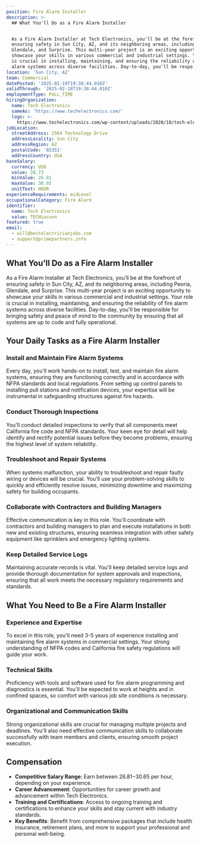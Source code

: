 ```yaml
---
position: Fire Alarm Installer
description: >-
  ## What You'll Do as a Fire Alarm Installer


  As a Fire Alarm Installer at Tech Electronics, you'll be at the forefront of
  ensuring safety in Sun City, AZ, and its neighboring areas, including Peoria,
  Glendale, and Surprise. This multi-year project is an exciting opportunity to
  showcase your skills in various commercial and industrial settings. Your role
  is crucial in installing, maintaining, and ensuring the reliability of fire
  alarm systems across diverse facilities. Day-to-day, you'll be respo...
location: 'Sun City, AZ'
team: Commercial
datePosted: '2025-01-19T19:38:44.010Z'
validThrough: '2025-02-18T19:38:44.010Z'
employmentType: FULL_TIME
hiringOrganization:
  name: Tech Electronics
  sameAs: 'https://www.techelectronics.com/'
  logo: >-
    https://www.techelectronics.com/wp-content/uploads/2020/10/tech-electronics-logo.png
jobLocation:
  streetAddress: 2564 Technology Drive
  addressLocality: Sun City
  addressRegion: AZ
  postalCode: '85351'
  addressCountry: USA
baseSalary:
  currency: USD
  value: 28.73
  minValue: 26.81
  maxValue: 30.65
  unitText: HOUR
experienceRequirements: midLevel
occupationalCategory: Fire Alarm
identifier:
  name: Tech Electronics
  value: TECHiacuvn
featured: true
email:
  - will@bestelectricianjobs.com
  - support@primepartners.info
---
```




## What You'll Do as a Fire Alarm Installer

As a Fire Alarm Installer at Tech Electronics, you'll be at the forefront of ensuring safety in Sun City, AZ, and its neighboring areas, including Peoria, Glendale, and Surprise. This multi-year project is an exciting opportunity to showcase your skills in various commercial and industrial settings. Your role is crucial in installing, maintaining, and ensuring the reliability of fire alarm systems across diverse facilities. Day-to-day, you'll be responsible for bringing safety and peace of mind to the community by ensuring that all systems are up to code and fully operational.

## Your Daily Tasks as a Fire Alarm Installer

### Install and Maintain Fire Alarm Systems

Every day, you'll work hands-on to install, test, and maintain fire alarm systems, ensuring they are functioning correctly and in accordance with NFPA standards and local regulations. From setting up control panels to installing pull stations and notification devices, your expertise will be instrumental in safeguarding structures against fire hazards.

### Conduct Thorough Inspections

You'll conduct detailed inspections to verify that all components meet California fire code and NFPA standards. Your keen eye for detail will help identify and rectify potential issues before they become problems, ensuring the highest level of system reliability.

### Troubleshoot and Repair Systems

When systems malfunction, your ability to troubleshoot and repair faulty wiring or devices will be crucial. You'll use your problem-solving skills to quickly and efficiently resolve issues, minimizing downtime and maximizing safety for building occupants.

### Collaborate with Contractors and Building Managers

Effective communication is key in this role. You'll coordinate with contractors and building managers to plan and execute installations in both new and existing structures, ensuring seamless integration with other safety equipment like sprinklers and emergency lighting systems.

### Keep Detailed Service Logs

Maintaining accurate records is vital. You'll keep detailed service logs and provide thorough documentation for system approvals and inspections, ensuring that all work meets the necessary regulatory requirements and standards.

## What You Need to Be a Fire Alarm Installer

### Experience and Expertise

To excel in this role, you'll need 3-5 years of experience installing and maintaining fire alarm systems in commercial settings. Your strong understanding of NFPA codes and California fire safety regulations will guide your work.

### Technical Skills

Proficiency with tools and software used for fire alarm programming and diagnostics is essential. You'll be expected to work at heights and in confined spaces, so comfort with various job site conditions is necessary.

### Organizational and Communication Skills

Strong organizational skills are crucial for managing multiple projects and deadlines. You'll also need effective communication skills to collaborate successfully with team members and clients, ensuring smooth project execution.

## Compensation

- **Competitive Salary Range**: Earn between $26.81-$30.65 per hour, depending on your experience.
- **Career Advancement**: Opportunities for career growth and advancement within Tech Electronics.
- **Training and Certifications**: Access to ongoing training and certifications to enhance your skills and stay current with industry standards.
- **Key Benefits**: Benefit from comprehensive packages that include health insurance, retirement plans, and more to support your professional and personal well-being.